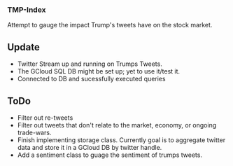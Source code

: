 ### TMP-Index
Attempt to gauge the impact Trump's tweets have on the stock market.

## Update

* Twitter Stream up and running on Trumps Tweets.
* The GCloud SQL DB might be set up; yet to use it/test it.
* Connected to DB and sucessfully executed queries

## ToDo

* Filter out re-tweets
* Filter out tweets that don't relate to the market, economy, or ongoing trade-wars.
* Finish implementing storage class. Currently goal is to aggregate twitter data and store it in a GCloud DB by twitter handle.
* Add a sentiment class to guage the sentiment of trumps tweets.

